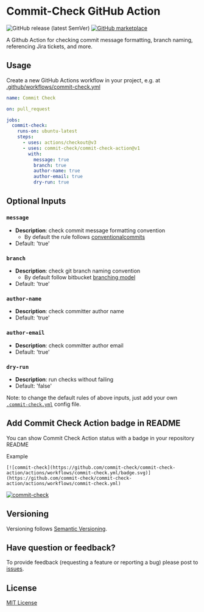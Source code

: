 # Commit-Check GitHub Action

![GitHub release (latest SemVer)](https://img.shields.io/github/v/release/commit-check/commit-check-action)
[![GitHub marketplace](https://img.shields.io/badge/Marketplace-commit--check--action-blue)](https://github.com/marketplace/actions/commit-check-action)

A Github Action for checking commit message formatting, branch naming, referencing Jira tickets, and more.

## Usage

Create a new GitHub Actions workflow in your project, e.g. at [.github/workflows/commit-check.yml](.github/workflows/commit-check.yml)

```yaml
name: Commit Check

on: pull_request

jobs:
  commit-check:
    runs-on: ubuntu-latest
    steps:
      - uses: actions/checkout@v3
      - uses: commit-check/commit-check-action@v1
        with:
          message: true
          branch: true
          author-name: true
          author-email: true
          dry-run: true
```

## Optional Inputs

### `message`

- **Description**: check commit message formatting convention
  - By default the rule follows [conventionalcommits](https://www.conventionalcommits.org/)
- Default: 'true'

### `branch`

- **Description**: check git branch naming convention
  - By default follow bitbucket [branching model](https://support.atlassian.com/bitbucket-cloud/docs/configure-a-projects-branching-model/)
- Default: 'true'

### `author-name`

- **Description**: check committer author name
- Default: 'true'

### `author-email`

- **Description**: check committer author email
- Default: 'true'

### `dry-run`

- **Description**: run checks without failing
- Default: 'false'

Note: to change the default rules of above inputs, just add your own [`.commit-check.yml`](https://github.com/commit-check/commit-check#usage) config file.

## Add Commit Check Action badge in README

You can show Commit Check Action status with a badge in your repository README

Example

```
[![commit-check](https://github.com/commit-check/commit-check-action/actions/workflows/commit-check.yml/badge.svg)](https://github.com/commit-check/commit-check-action/actions/workflows/commit-check.yml)
```

[![commit-check](https://github.com/commit-check/commit-check-action/actions/workflows/commit-check.yml/badge.svg)](https://github.com/commit-check/commit-check-action/actions/workflows/commit-check.yml)

## Versioning

Versioning follows [Semantic Versioning](https://semver.org/).

## Have question or feedback?

To provide feedback (requesting a feature or reporting a bug) please post to [issues](https://github.com/commit-check/commit-check/issues).

## License

[MIT License](LICENSE)
